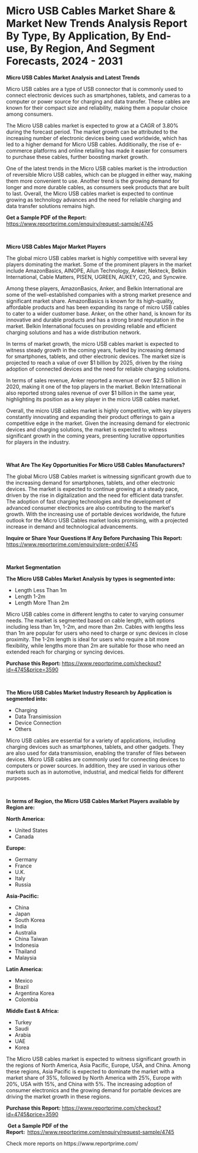 <p><h1>Micro USB Cables Market Share & Market New Trends Analysis Report By Type, By Application, By End-use, By Region, And Segment Forecasts, 2024 - 2031</h1></p><p><strong>Micro USB Cables Market Analysis and Latest Trends</strong></p>
<p><p>Micro USB cables are a type of USB connector that is commonly used to connect electronic devices such as smartphones, tablets, and cameras to a computer or power source for charging and data transfer. These cables are known for their compact size and reliability, making them a popular choice among consumers.</p><p>The Micro USB cables market is expected to grow at a CAGR of 3.80% during the forecast period. The market growth can be attributed to the increasing number of electronic devices being used worldwide, which has led to a higher demand for Micro USB cables. Additionally, the rise of e-commerce platforms and online retailing has made it easier for consumers to purchase these cables, further boosting market growth.</p><p>One of the latest trends in the Micro USB cables market is the introduction of reversible Micro USB cables, which can be plugged in either way, making them more convenient to use. Another trend is the growing demand for longer and more durable cables, as consumers seek products that are built to last. Overall, the Micro USB cables market is expected to continue growing as technology advances and the need for reliable charging and data transfer solutions remains high.</p></p>
<p><strong>Get a Sample PDF of the Report:&nbsp;</strong> <a href="https://www.reportprime.com/enquiry/request-sample/4745">https://www.reportprime.com/enquiry/request-sample/4745</a></p>
<p>&nbsp;</p>
<p><strong>Micro USB Cables Major Market Players</strong></p>
<p><p>The global micro USB cables market is highly competitive with several key players dominating the market. Some of the prominent players in the market include AmazonBasics, AINOPE, Ailun Technology, Anker, Nekteck, Belkin International, Cable Matters, PISEN, UGREEN, AUKEY, C2G, and Syncwire. </p><p>Among these players, AmazonBasics, Anker, and Belkin International are some of the well-established companies with a strong market presence and significant market share. AmazonBasics is known for its high-quality, affordable products and has been expanding its range of micro USB cables to cater to a wider customer base. Anker, on the other hand, is known for its innovative and durable products and has a strong brand reputation in the market. Belkin International focuses on providing reliable and efficient charging solutions and has a wide distribution network.</p><p>In terms of market growth, the micro USB cables market is expected to witness steady growth in the coming years, fueled by increasing demand for smartphones, tablets, and other electronic devices. The market size is projected to reach a value of over $1 billion by 2025, driven by the rising adoption of connected devices and the need for reliable charging solutions.</p><p>In terms of sales revenue, Anker reported a revenue of over $2.5 billion in 2020, making it one of the top players in the market. Belkin International also reported strong sales revenue of over $1 billion in the same year, highlighting its position as a key player in the micro USB cables market.</p><p>Overall, the micro USB cables market is highly competitive, with key players constantly innovating and expanding their product offerings to gain a competitive edge in the market. Given the increasing demand for electronic devices and charging solutions, the market is expected to witness significant growth in the coming years, presenting lucrative opportunities for players in the industry.</p></p>
<p>&nbsp;</p>
<p><strong>What Are The Key Opportunities For Micro USB Cables Manufacturers?</strong></p>
<p><p>The global Micro USB Cables market is witnessing significant growth due to the increasing demand for smartphones, tablets, and other electronic devices. The market is expected to continue growing at a steady pace, driven by the rise in digitalization and the need for efficient data transfer. The adoption of fast charging technologies and the development of advanced consumer electronics are also contributing to the market's growth. With the increasing use of portable devices worldwide, the future outlook for the Micro USB Cables market looks promising, with a projected increase in demand and technological advancements.</p></p>
<p><strong>Inquire or Share Your Questions If Any Before Purchasing This Report:</strong> <a href="https://www.reportprime.com/enquiry/pre-order/4745">https://www.reportprime.com/enquiry/pre-order/4745</a></p>
<p>&nbsp;</p>
<p><strong>Market Segmentation</strong></p>
<p><strong>The Micro USB Cables Market Analysis by types is segmented into:</strong></p>
<p><ul><li>Length Less Than 1m</li><li>Length 1-2m</li><li>Length More Than 2m</li></ul></p>
<p><p>Micro USB cables come in different lengths to cater to varying consumer needs. The market is segmented based on cable length, with options including less than 1m, 1-2m, and more than 2m. Cables with lengths less than 1m are popular for users who need to charge or sync devices in close proximity. The 1-2m length is ideal for users who require a bit more flexibility, while lengths more than 2m are suitable for those who need an extended reach for charging or syncing devices.</p></p>
<p><strong>Purchase this Report:&nbsp;</strong><a href="https://www.reportprime.com/checkout?id=4745&price=3590">https://www.reportprime.com/checkout?id=4745&price=3590</a></p>
<p>&nbsp;</p>
<p><strong>The Micro USB Cables Market Industry Research by Application is segmented into:</strong></p>
<p><ul><li>Charging</li><li>Data Transimission</li><li>Device Connection</li><li>Others</li></ul></p>
<p><p>Micro USB cables are essential for a variety of applications, including charging devices such as smartphones, tablets, and other gadgets. They are also used for data transmission, enabling the transfer of files between devices. Micro USB cables are commonly used for connecting devices to computers or power sources. In addition, they are used in various other markets such as in automotive, industrial, and medical fields for different purposes.</p></p>
<p>&nbsp;</p>
<p><strong>In terms of Region, the Micro USB Cables Market Players available by Region are:</strong></p>
<p>
    <p> <strong> North America: </strong>
        <ul>
            <li>United States</li>
            <li>Canada</li>
        </ul>
        </p> 
    <p> <strong> Europe: </strong>
        <ul>
            <li>Germany</li>
            <li>France</li>
            <li>U.K.</li>
            <li>Italy</li>
            <li>Russia</li>
        </ul>
        </p> 
    <p> <strong> Asia-Pacific: </strong>
        <ul>
            <li>China</li>
            <li>Japan</li>
            <li>South Korea</li>
            <li>India</li>
            <li>Australia</li>
            <li>China Taiwan</li>
            <li>Indonesia</li>
            <li>Thailand</li>
            <li>Malaysia</li>
        </ul>
        </p> 
    <p> <strong> Latin America: </strong>
        <ul>
            <li>Mexico</li>
            <li>Brazil</li>
            <li>Argentina Korea</li>
            <li>Colombia</li>
        </ul>
        </p> 
    <p> <strong> Middle East & Africa: </strong>
        <ul>
            <li>Turkey</li>
            <li>Saudi</li>
            <li>Arabia</li>
            <li>UAE</li>
            <li>Korea</li>
        </ul>
    </p>
    </p>
<p><p>The Micro USB cables market is expected to witness significant growth in the regions of North America, Asia Pacific, Europe, USA, and China. Among these regions, Asia Pacific is expected to dominate the market with a market share of 35%, followed by North America with 25%, Europe with 20%, USA with 15%, and China with 5%. The increasing adoption of consumer electronics and the growing demand for portable devices are driving the market growth in these regions.</p></p>
<p><strong>Purchase this Report: </strong><a href="https://www.reportprime.com/checkout?id=4745&price=3590">https://www.reportprime.com/checkout?id=4745&price=3590</a></p>
<p>&nbsp;<strong>Get a Sample PDF of the Report:&nbsp;&nbsp;</strong><a href="https://www.reportprime.com/enquiry/request-sample/4745">https://www.reportprime.com/enquiry/request-sample/4745</a></p>
<p><strong></strong></p>
<p>Check more reports on https://www.reportprime.com/</p>